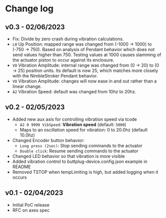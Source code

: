 # Change log

## v0.3 - 02/06/2023
- Fix: Divide by zero crash during vibration calculations.
- `L0` Up Position: mapped range was changed from (-1000 -> 1000) to (-750 -> 750). Based on analysis of Pendant behavior which does not send values higher than 750. Testing values at 1000 causes slamming of the actuator piston to occur against its enclosure.
- `V0` Vibration Amplitude: internal range was changed from (0 -> 20) to (0 -> 25) position units. Its default is now 25, which matches more closely with the NimbleStroker Pendant behavior.
- `V0` Vibration Amplitude: changes will now ease in and out rather than a linear change.
- `A2` Vibration Speed: default was changed from 10hz to 20hz.

## v0.2 - 02/05/2023
- Added new aux axis for controlling vibration speed via tcode
  - `A2 0 9999 VibSpeed`: **Vibration speed** (default: `5000`)
  - Maps to an oscillation speed for vibration: 0 to 20.0hz (default 10.0hz)
- Changed Encoder button behavior:
  - `Long press (2sec)`: Stop sending commands to the actuator
  - `Double click`: Resume sending commands to the actuator
- Changed LED behavior so that vibration is more visible
- Added vibration control to buttplug-device.config.json example in README
- Removed TSTOP when tempLimiting is high, but added logging when it occurs

## v0.1 - 02/04/2023
- Initial PoC release
- RFC on axes spec
